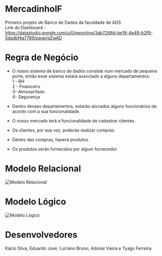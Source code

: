 # MercadinhoIF
Primeiro projeto de Banco de Dados da faculdade de ADS <br/>
Link do Dashboard - https://datastudio.google.com/u/0/reporting/3ab7268d-be18-4e49-b2f9-5dadbf4a7789/page/qZwAD

# Regra de Negócio
* O nosso sistema de banco de dados consiste num mercado de pequeno porte, então esse sistema estará associado a alguns departamentos: <br/>
1 - RH <br/>
2 - Financeiro <br/>
3- Almoxarifado <br/>
4- Segurança <br/>

* Dentro desses departamentos, estarão alocados alguns funcionários de acordo com a sua funcionalidade. <br/>

* O nosso mercado terá a funcionalidade de cadastrar clientes. <br/>

* Os clientes, por sua vez, poderão realizar compras. <br/>

* Dentro das compras, haverá produtos. <br/>

* Os produtos serão fornecidos por algum fornecedor.



# Modelo Relacional
![Modelo Relacional](https://user-images.githubusercontent.com/101821745/209476654-b27b976e-9450-4c64-b6b9-b13e1510e0e0.png)

# Modelo Lógico
![Modelo Lógico](https://user-images.githubusercontent.com/101821745/209478410-5f9c0231-bb84-4711-8cf2-df6077fdc684.png)

# Desenvolvedores
Kácio Silva, Eduardo José, Luciano Bruno, Adonai Vieira e Tyago Ferreira

